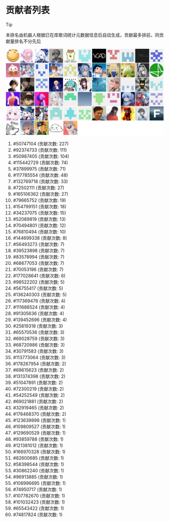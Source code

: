 # 贡献者列表

> [!TIP]
> 本排名由机器人根据已在库歌词统计元数据信息后自动生成，贡献最多排前，同贡献量排名不分先后

![贡献者头像画廊](./CONTRIBUTORS.svg)

1. #50747104 (贡献次数: 227)
2. #92374733 (贡献次数: 111)
3. #50987405 (贡献次数: 104)
4. #115442729 (贡献次数: 74)
5. #37899975 (贡献次数: 71)
6. #117785554 (贡献次数: 48)
7. #132769718 (贡献次数: 33)
8. #72502111 (贡献次数: 27)
9. #165106362 (贡献次数: 27)
10. #79665752 (贡献次数: 19)
11. #154799151 (贡献次数: 18)
12. #34237075 (贡献次数: 15)
13. #52089819 (贡献次数: 13)
14. #70494801 (贡献次数: 12)
15. #76810494 (贡献次数: 10)
16. #144699338 (贡献次数: 8)
17. #56493273 (贡献次数: 7)
18. #39523898 (贡献次数: 7)
19. #83578994 (贡献次数: 7)
20. #68677053 (贡献次数: 7)
21. #70053196 (贡献次数: 7)
22. #177028641 (贡献次数: 6)
23. #98522202 (贡献次数: 5)
24. #56755417 (贡献次数: 5)
25. #136240303 (贡献次数: 5)
26. #117369476 (贡献次数: 4)
27. #111688524 (贡献次数: 4)
28. #91305636 (贡献次数: 4)
29. #139452696 (贡献次数: 4)
30. #25819318 (贡献次数: 3)
31. #65570536 (贡献次数: 3)
32. #69028759 (贡献次数: 3)
33. #68720986 (贡献次数: 3)
34. #30791583 (贡献次数: 3)
35. #113773064 (贡献次数: 3)
36. #178267954 (贡献次数: 2)
37. #69615623 (贡献次数: 2)
38. #131374398 (贡献次数: 2)
39. #51047891 (贡献次数: 2)
40. #72300219 (贡献次数: 2)
41. #54252549 (贡献次数: 2)
42. #69021881 (贡献次数: 2)
43. #32919465 (贡献次数: 2)
44. #178468370 (贡献次数: 2)
45. #123639898 (贡献次数: 1)
46. #109809527 (贡献次数: 1)
47. #129690529 (贡献次数: 1)
48. #93859788 (贡献次数: 1)
49. #121381012 (贡献次数: 1)
50. #166970328 (贡献次数: 1)
51. #82600685 (贡献次数: 1)
52. #58398544 (贡献次数: 1)
53. #30862240 (贡献次数: 1)
54. #96913885 (贡献次数: 1)
55. #106996695 (贡献次数: 1)
56. #74950717 (贡献次数: 1)
57. #107782670 (贡献次数: 1)
58. #101032423 (贡献次数: 1)
59. #65543422 (贡献次数: 1)
60. #74817824 (贡献次数: 1)
